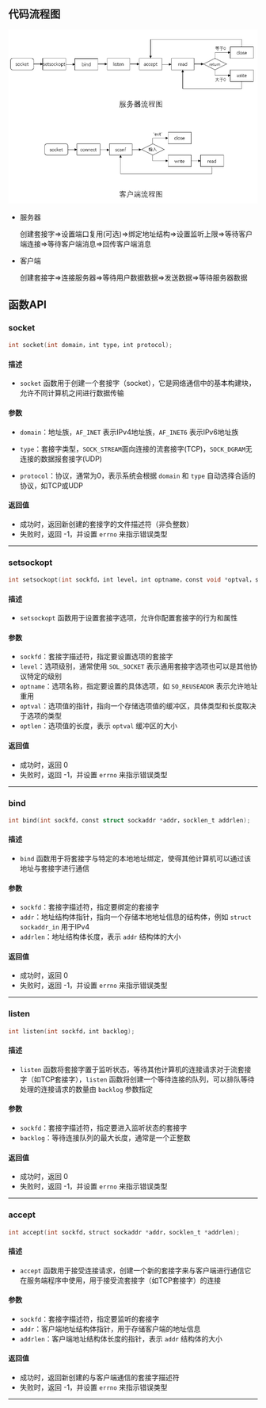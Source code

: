 ## 代码流程图

![image](流程图.png)

- 服务器

    创建套接字=>设置端口复用(可选)=>绑定地址结构=>设置监听上限=>等待客户端连接=>等待客户端消息=>回传客户端消息

- 客户端

    创建套接字=>连接服务器=>等待用户数据数据=>发送数据=>等待服务器数据

## 函数API

### socket

~~~c
int socket(int domain，int type，int protocol);
~~~

#### 描述

- `socket` 函数用于创建一个套接字（socket），它是网络通信中的基本构建块，允许不同计算机之间进行数据传输

#### 参数

- `domain`：地址族，`AF_INET` 表示IPv4地址族，`AF_INET6` 表示IPv6地址族

- `type`：套接字类型，`SOCK_STREAM`面向连接的流套接字(TCP)，`SOCK_DGRAM`无连接的数据报套接字(UDP)

- `protocol`：协议，通常为0，表示系统会根据 `domain` 和 `type` 自动选择合适的协议，如TCP或UDP

#### 返回值

- 成功时，返回新创建的套接字的文件描述符（非负整数）
- 失败时，返回 -1，并设置 `errno` 来指示错误类型

---

### setsockopt

```c
int setsockopt(int sockfd，int level，int optname，const void *optval，socklen_t optlen);
```

#### 描述

- `setsockopt` 函数用于设置套接字选项，允许你配置套接字的行为和属性

#### 参数

- `sockfd`：套接字描述符，指定要设置选项的套接字
- `level`：选项级别，通常使用 `SOL_SOCKET` 表示通用套接字选项也可以是其他协议特定的级别
- `optname`：选项名称，指定要设置的具体选项，如 `SO_REUSEADDR` 表示允许地址重用
- `optval`：选项值的指针，指向一个存储选项值的缓冲区，具体类型和长度取决于选项的类型
- `optlen`：选项值的长度，表示 `optval` 缓冲区的大小

#### 返回值

- 成功时，返回 0
- 失败时，返回 -1，并设置 `errno` 来指示错误类型

---

### bind

```c
int bind(int sockfd，const struct sockaddr *addr，socklen_t addrlen);
```

#### 描述

- `bind` 函数用于将套接字与特定的本地地址绑定，使得其他计算机可以通过该地址与套接字进行通信

#### 参数

- `sockfd`：套接字描述符，指定要绑定的套接字
- `addr`：地址结构体指针，指向一个存储本地地址信息的结构体，例如 `struct sockaddr_in` 用于IPv4
- `addrlen`：地址结构体长度，表示 `addr` 结构体的大小

#### 返回值

- 成功时，返回 0
- 失败时，返回 -1，并设置 `errno` 来指示错误类型

---

### listen

```c
int listen(int sockfd，int backlog);
```

#### 描述

- `listen` 函数将套接字置于监听状态，等待其他计算机的连接请求对于流套接字（如TCP套接字），`listen` 函数将创建一个等待连接的队列，可以排队等待处理的连接请求的数量由 `backlog` 参数指定

#### 参数

- `sockfd`：套接字描述符，指定要进入监听状态的套接字
- `backlog`：等待连接队列的最大长度，通常是一个正整数

#### 返回值

- 成功时，返回 0
- 失败时，返回 -1，并设置 `errno` 来指示错误类型

---

### accept

~~~c
int accept(int sockfd，struct sockaddr *addr，socklen_t *addrlen);
~~~

#### 描述

- `accept` 函数用于接受连接请求，创建一个新的套接字来与客户端进行通信它在服务端程序中使用，用于接受流套接字（如TCP套接字）的连接

#### 参数

- `sockfd`：套接字描述符，指定要监听的套接字
- `addr`：客户端地址结构体指针，用于存储客户端的地址信息
- `addrlen`：客户端地址结构体长度的指针，表示 `addr` 结构体的大小

#### 返回值

- 成功时，返回新创建的与客户端通信的套接字描述符
- 失败时，返回 -1，并设置 `errno` 来指示错误类型

---